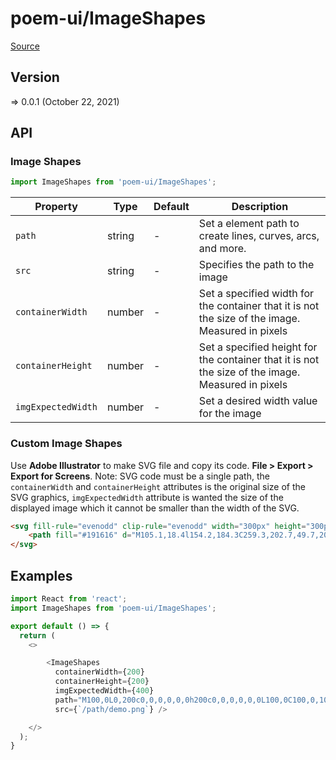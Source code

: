 # poem-ui/ImageShapes

[Source](https://github.com/xizon/poem-ui/tree/main/src/ImageShapes)

## Version

=> 0.0.1 (October 22, 2021)

## API

### Image Shapes
```js
import ImageShapes from 'poem-ui/ImageShapes';
```
| Property | Type | Default | Description |
| --- | --- | --- | --- |
| `path` | string  | - | Set a element path to create lines, curves, arcs, and more. |
| `src` | string  | - | Specifies the path to the image |
| `containerWidth` | number  | - | Set a specified width for the container that it is not the size of the image. Measured in pixels |
| `containerHeight` | number  | - | Set a specified height for the container that it is not the size of the image. Measured in pixels |
| `imgExpectedWidth` | number  | - | Set a desired width value for the image |


### Custom Image Shapes
Use **Adobe Illustrator** to make SVG file and copy its code. **File > Export > Export for Screens**.
Note: SVG code must be a single path, the `containerWidth` and `containerHeight` attributes is the original size of the SVG graphics, `imgExpectedWidth` attribute is wanted the size of the displayed image which it cannot be smaller than the width of the SVG.

```html
<svg fill-rule="evenodd" clip-rule="evenodd" width="300px" height="300px" viewBox="0 0 300 300">
    <path fill="#191616" d="M105.1,18.4l154.2,184.3C259.3,202.7,49.7,208.7,105.1,18.4z"/>
</svg>
```



## Examples

```js
import React from 'react';
import ImageShapes from 'poem-ui/ImageShapes';

export default () => {
  return (
    <>

        <ImageShapes
          containerWidth={200}
          containerHeight={200}
          imgExpectedWidth={400}
          path="M100,0L0,200c0,0,0,0,0,0h200c0,0,0,0,0,0L100,0C100,0,100,0,100,0z"
          src={`/path/demo.png`} />

    </>
  );
}

```